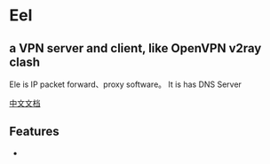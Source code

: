 # Eel 
## a VPN server and client, like OpenVPN v2ray clash
Ele is IP packet forward、proxy software。 
It is has DNS Server 

[中文文档](README_CN.md)
## Features
- 
